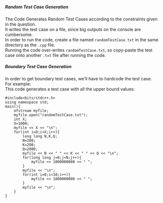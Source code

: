 ##### Random Test Case Generation
The Code Generates Random Test Cases according to the constraints given in the question.\
It writes the test case on a file, since big outputs on the console are cumbersome.\
In order to run the code, create a file named `randomTestCase.txt` in the same directory as the `.cpp` file.\
Running the code over-writes `randomTestCase.txt`, so copy-paste the test case onto another `.txt` file after running the code.


##### Boundary Test Case Generation
In order to get boundary test cases, we'll have to hardcode the test case.\
For example:\
This code generates a test case with all the upper bound values:
```
#include<bits/stdc++.h>
using namespace std;
main(){
    ofstream myfile;
    myfile.open("randomTestCase.txt");
    int X;
    X=1000;
    myfile << X << "\n";
    for(int i=0;i<X;i++){
        long long N,K,Q;
        N=200;
        K=200;
        Q=2000;
        myfile << N << " " << K << " " << Q << "\n";
        for(long long j=0;j<N;j++){
            myfile << 1000000000 << " ";
        }
        myfile << "\n";
        for(int i=0;i<10;i++){
            myfile << 1000000000 << " ";
        }
        myfile << "\n";
    }
}
```